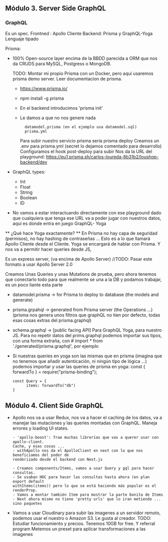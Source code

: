 #

## Módulo 3. Server Side GraphQL

### GraphQL

Es un spec.
Frontned : Apollo Cliente
Backend: Prisma y GraphQL-Yoga
Lenguaje tipado

Prisma:

- 100% Open-source layer encima de la BBDD parecida a ORM que nos da CRUDS para
  MySQL, Postgress o MongoDB.

  TODO: Montar mi propio Prisma con un Docker, pero aquí usaremos prisma demo server.
  Leer documentacion de prisma.

  - https://www.prisma.io/
  - npm install -g prisma
  - En el backend introducimos 'prisma init'
  - Le damos a que no nos genere nada

          datamodel.prisma (en el ejemplo usa datamodel.sql)
          prisma.yml

    Para subir nuestro servicio prisma sería prisma deploy
    Creamos un .env para prisma.yml (secret lo dejamos comentado para desarrollo)
    Configuramos el hook post-deploy para subir
    Nos da la URL del playground: https://eu1.prisma.sh/carlos-loureda-8b31b2/loushop-backend/dev

- GraphQL types:

  - Int
  - Float
  - String
  - Boolean
  - ID

- No vamos a estar interactuando directamente con ese playground dado que cualquiera que tenga ese URL va a poder jugar con nuestros datos, aquí es donde entra en juego GraphQL- Yoga

** ¿Qué hace Yoga exactamente? **
En Prisma no hay capa de seguridad (permisos), no hay hashing de contraseñas ...
Esto es a lo que llamará Apollo Cliente desde el Cliente. Yoga se encargará de hablar con
Prisma. Y nos va a permitir hacer queries desde JS,

Es un express server, (va encima de Apollo Server)
//TODO: Pasar este formato a usar Apollo Server 2.0

Creamos Unas Queries y unas Mutations de prueba, pero ahora tenemos que conectarlo todo
para que realmente se una a la DB y podamos trabajar, es un poco liante esta parte

- datamodel.prisma -> for Prisma to deploy to database (the models and generate)
- prisma.grpahql -> generated from Prisma server (the Operations ...)
  (prisma nos genera unos filtros que graphQL no tien por defecto, todas esas cosas
  extras del prisma.graphql)
- schema.graphql -> [public facing API] Para GraphQL Yoga, para nuestro JS.
  Para no repetir datos del prims.graphql podemos importar sus tipos, con una forma
  extraña, con # import \* from './generated/prisma.graphql', por ejemplo
- Si nuestras queries en yoga son las mismas que en prisma (imagina que no tenemos
  que añadir autenticación, ni ningún tipo de lógica ...) podemos importar y usar las
  queries de prisma en yoga:
  const { forwardTo } = require("prisma-binding");

      const Query = {
            items: forwardTo("db")
      }

## Módulo 4. Client Side GraphQL

- Apollo nos va a usar Redux, nos va a hacer el caching de los datos, va a manejar
  las mutaciones y las queries montadas con GraphQL. Maneja errores y loading UI
  states.

      - 'apollo-boost': Trae muchas librerías que vas a querer usar con apollo-client.
      Cache, y esas cosas ...
      - withApollo nos da el ApolloClient en next con lo que nos beneficiamos del poder de
      renderizado desde el backend con Next.js

      - Creamos components/Items, vamos a usar Query y gql para hacer consultas.
      - Se usaban HOC para hacer las consultas hasta ahora (en plan export default
      withItems(items)) pero lo que se está haciendo más popular es el renderProp.
      - Vamos a montar también Item para mostrar la parte bonita de Items
      - Next ahora mismo no tiene 'pretty urls' que lo iran metiendo ... sino paquetes

* Vamos a usar Cloudinary para subir las imagenes a un servidor remoto, podemos
  usar el nuestro o Amazon S3. Le gusta al creador.
  TODO: Estudiar funcionamiento y precios. Tenemos 10GB for free. Y referral program
  Metemos un preset para aplicar transformaciones a las imagenes
